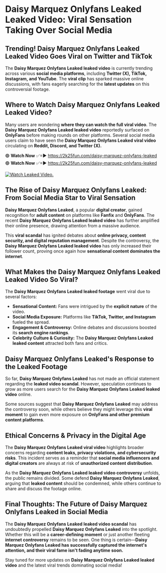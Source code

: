# Daisy Marquez Onlyfans Leaked Leaked Video: Viral Sensation Taking Over Social Media

## **Trending! Daisy Marquez Onlyfans Leaked Leaked Video Goes Viral on Twitter and TikTok**
The **Daisy Marquez Onlyfans Leaked leaked video** is currently trending across various **social media platforms**, including **Twitter (X), TikTok, Instagram, and YouTube**. The **viral clip** has sparked massive online discussions, with fans eagerly searching for the **latest updates** on this controversial footage.

## **Where to Watch Daisy Marquez Onlyfans Leaked Leaked Video?**
Many users are wondering **where they can watch the full viral video**. The **Daisy Marquez Onlyfans Leaked leaked video** reportedly surfaced on **OnlyFans** before making rounds on other platforms. Several social media users claim to have seen the **Daisy Marquez Onlyfans Leaked viral video** circulating on **Reddit, Discord, and Twitter (X).**

🟢 **Watch Now** ✅=► https://2k25fun.com/daisy-marquez-onlyfans-leaked  
🟢 **Watch Now** ✅=► https://2k25fun.com/daisy-marquez-onlyfans-leaked  

[![Watch Leaked Video.](https://miro.medium.com/v2/resize:fit:828/format:webp/1*cilzJN44JGOrTw9NJCrNHA.gif "Watch Leaked Video")](https://2k25fun.com/daisy-marquez-onlyfans-leaked)

## **The Rise of Daisy Marquez Onlyfans Leaked: From Social Media Star to Viral Sensation**
**Daisy Marquez Onlyfans Leaked**, a popular **digital creator**, gained recognition for **adult content** on platforms like **Fanfix** and **OnlyFans**. The recent **Daisy Marquez Onlyfans Leaked leaked video** has further amplified their online presence, drawing attention from a massive audience.

This **viral scandal** has ignited debates about **online privacy, content security, and digital reputation management**. Despite the controversy, the **Daisy Marquez Onlyfans Leaked leaked video** has only increased their follower count, proving once again how **sensational content dominates the internet**.

## **What Makes the Daisy Marquez Onlyfans Leaked Leaked Video So Viral?**
The **Daisy Marquez Onlyfans Leaked leaked footage** went viral due to several factors:
- **Sensational Content:** Fans were intrigued by the **explicit nature** of the video.
- **Social Media Exposure:** Platforms like **TikTok, Twitter, and Instagram** fueled the spread.
- **Engagement & Controversy:** Online debates and discussions boosted its **search engine rankings**.
- **Celebrity Culture & Curiosity:** The **Daisy Marquez Onlyfans Leaked leaked content** attracted both fans and critics.

## **Daisy Marquez Onlyfans Leaked's Response to the Leaked Footage**
So far, **Daisy Marquez Onlyfans Leaked** has not made an official statement regarding the **leaked video scandal**. However, speculation continues to grow as more users search for the **Daisy Marquez Onlyfans Leaked leaked video** online.

Some sources suggest that **Daisy Marquez Onlyfans Leaked** may address the controversy soon, while others believe they might leverage this **viral moment** to gain even more exposure on **OnlyFans and other premium content platforms**.

## **Ethical Concerns & Privacy in the Digital Age**
The **Daisy Marquez Onlyfans Leaked viral video** highlights broader concerns regarding **content leaks, privacy violations, and cybersecurity risks**. This incident serves as a reminder that **social media influencers and digital creators** are always at risk of **unauthorized content distribution**.

As the **Daisy Marquez Onlyfans Leaked leaked video controversy** unfolds, the public remains divided. Some defend **Daisy Marquez Onlyfans Leaked**, arguing that **leaked content** should be condemned, while others continue to share and discuss the footage online.

## **Final Thoughts: The Future of Daisy Marquez Onlyfans Leaked in Social Media**
The **Daisy Marquez Onlyfans Leaked leaked video scandal** has undoubtedly propelled **Daisy Marquez Onlyfans Leaked** into the spotlight. Whether this will be a **career-defining moment** or just another fleeting **internet controversy** remains to be seen. One thing is certain—**Daisy Marquez Onlyfans Leaked has successfully captured the internet's attention, and their viral fame isn't fading anytime soon.**

Stay tuned for more updates on **Daisy Marquez Onlyfans Leaked leaked video** and the latest viral trends dominating social media!